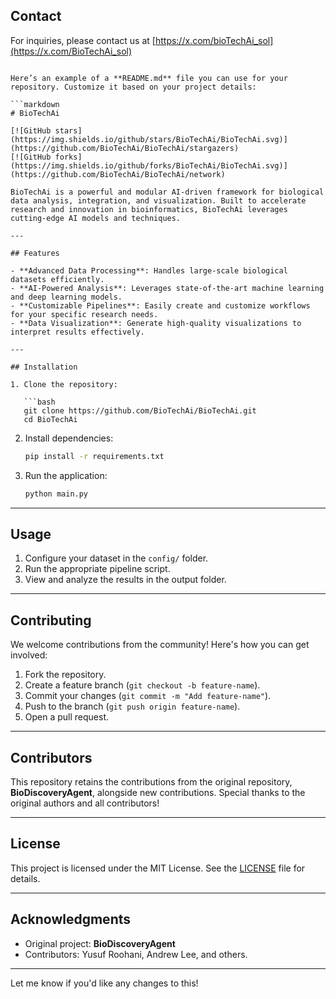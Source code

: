 ## Contact

For inquiries, please contact us at [https://x.com/bioTechAi_sol](https://x.com/BioTechAi_sol)
```

Here’s an example of a **README.md** file you can use for your repository. Customize it based on your project details:

```markdown
# BioTechAi

[![GitHub stars](https://img.shields.io/github/stars/BioTechAi/BioTechAi.svg)](https://github.com/BioTechAi/BioTechAi/stargazers)
[![GitHub forks](https://img.shields.io/github/forks/BioTechAi/BioTechAi.svg)](https://github.com/BioTechAi/BioTechAi/network)

BioTechAi is a powerful and modular AI-driven framework for biological data analysis, integration, and visualization. Built to accelerate research and innovation in bioinformatics, BioTechAi leverages cutting-edge AI models and techniques.

---

## Features

- **Advanced Data Processing**: Handles large-scale biological datasets efficiently.
- **AI-Powered Analysis**: Leverages state-of-the-art machine learning and deep learning models.
- **Customizable Pipelines**: Easily create and customize workflows for your specific research needs.
- **Data Visualization**: Generate high-quality visualizations to interpret results effectively.

---

## Installation

1. Clone the repository:

   ```bash
   git clone https://github.com/BioTechAi/BioTechAi.git
   cd BioTechAi
   ```

2. Install dependencies:

   ```bash
   pip install -r requirements.txt
   ```

3. Run the application:

   ```bash
   python main.py
   ```

---

## Usage

1. Configure your dataset in the `config/` folder.
2. Run the appropriate pipeline script.
3. View and analyze the results in the output folder.

---

## Contributing

We welcome contributions from the community! Here's how you can get involved:

1. Fork the repository.
2. Create a feature branch (`git checkout -b feature-name`).
3. Commit your changes (`git commit -m "Add feature-name"`).
4. Push to the branch (`git push origin feature-name`).
5. Open a pull request.

---

## Contributors

This repository retains the contributions from the original repository, **BioDiscoveryAgent**, alongside new contributions. Special thanks to the original authors and all contributors!

---

## License

This project is licensed under the MIT License. See the [LICENSE](LICENSE) file for details.

---

## Acknowledgments

- Original project: **BioDiscoveryAgent**
- Contributors: Yusuf Roohani, Andrew Lee, and others.

---



Let me know if you'd like any changes to this!
